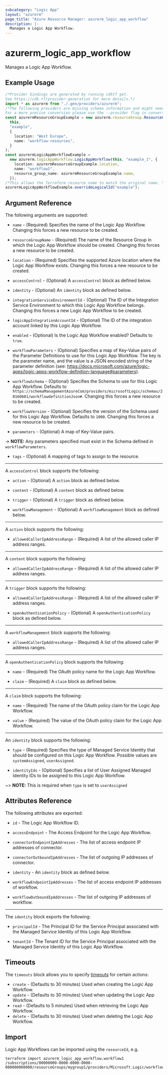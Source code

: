 ```yaml
---
subcategory: "Logic App"
layout: "azurerm"
page_title: "Azure Resource Manager: azurerm_logic_app_workflow"
description: |-
  Manages a Logic App Workflow.
---
```


# azurerm\_logic\_app\_workflow

Manages a Logic App Workflow.

## Example Usage

```typescript
/*Provider bindings are generated by running cdktf get.
See https://cdk.tf/provider-generation for more details.*/
import * as azurerm from "./.gen/providers/azurerm";
/*The following providers are missing schema information and might need manual adjustments to synthesize correctly: azurerm.
For a more precise conversion please use the --provider flag in convert.*/
const azurermResourceGroupExample = new azurerm.resourceGroup.ResourceGroup(
  this,
  "example",
  {
    location: "West Europe",
    name: "workflow-resources",
  }
);
const azurermLogicAppWorkflowExample =
  new azurerm.logicAppWorkflow.LogicAppWorkflow(this, "example_1", {
    location: azurermResourceGroupExample.location,
    name: "workflow1",
    resource_group_name: azurermResourceGroupExample.name,
  });
/*This allows the Terraform resource name to match the original name. You can remove the call if you don't need them to match.*/
azurermLogicAppWorkflowExample.overrideLogicalId("example");

```

## Argument Reference

The following arguments are supported:

*   `name` - (Required) Specifies the name of the Logic App Workflow. Changing this forces a new resource to be created.

*   `resourceGroupName` - (Required) The name of the Resource Group in which the Logic App Workflow should be created. Changing this forces a new resource to be created.

*   `location` - (Required) Specifies the supported Azure location where the Logic App Workflow exists. Changing this forces a new resource to be created.

*   `accessControl` - (Optional) A `accessControl` block as defined below.

*   `identity` - (Optional) An `identity` block as defined below.

*   `integrationServiceEnvironmentId` - (Optional) The ID of the Integration Service Environment to which this Logic App Workflow belongs. Changing this forces a new Logic App Workflow to be created.

*   `logicAppIntegrationAccountId` - (Optional) The ID of the integration account linked by this Logic App Workflow.

*   `enabled` - (Optional) Is the Logic App Workflow enabled? Defaults to `true`.

*   `workflowParameters` - (Optional) Specifies a map of Key-Value pairs of the Parameter Definitions to use for this Logic App Workflow. The key is the parameter name, and the value is a JSON encoded string of the parameter definition (see: <https://docs.microsoft.com/azure/logic-apps/logic-apps-workflow-definition-language#parameters>).

*   `workflowSchema` - (Optional) Specifies the Schema to use for this Logic App Workflow. Defaults to `https://schemaManagementAzureCom/providers/microsoftLogic/schemas/20160601/workflowdefinitionJson#`. Changing this forces a new resource to be created.

*   `workflowVersion` - (Optional) Specifies the version of the Schema used for this Logic App Workflow. Defaults to `1000`. Changing this forces a new resource to be created.

*   `parameters` - (Optional) A map of Key-Value pairs.

\-> **NOTE:** Any parameters specified must exist in the Schema defined in `workflowParameters`.

* `tags` - (Optional) A mapping of tags to assign to the resource.

***

A `accessControl` block supports the following:

*   `action` - (Optional) A `action` block as defined below.

*   `content` - (Optional) A `content` block as defined below.

*   `trigger` - (Optional) A `trigger` block as defined below.

*   `workflowManagement` - (Optional) A `workflowManagement` block as defined below.

***

A `action` block supports the following:

* `allowedCallerIpAddressRange` - (Required) A list of the allowed caller IP address ranges.

***

A `content` block supports the following:

* `allowedCallerIpAddressRange` - (Required) A list of the allowed caller IP address ranges.

***

A `trigger` block supports the following:

*   `allowedCallerIpAddressRange` - (Required) A list of the allowed caller IP address ranges.

*   `openAuthenticationPolicy` - (Optional) A `openAuthenticationPolicy` block as defined below.

***

A `workflowManagement` block supports the following:

* `allowedCallerIpAddressRange` - (Required) A list of the allowed caller IP address ranges.

***

A `openAuthenticationPolicy` block supports the following:

*   `name` - (Required) The OAuth policy name for the Logic App Workflow.

*   `claim` - (Required) A `claim` block as defined below.

***

A `claim` block supports the following:

*   `name` - (Required) The name of the OAuth policy claim for the Logic App Workflow.

*   `value` - (Required) The value of the OAuth policy claim for the Logic App Workflow.

***

An `identity` block supports the following:

*   `type` - (Required) Specifies the type of Managed Service Identity that should be configured on this Logic App Workflow. Possible values are `systemAssigned`, `userAssigned`.

*   `identityIds` - (Optional) Specifies a list of User Assigned Managed Identity IDs to be assigned to this Logic App Workflow.

\~> **NOTE:** This is required when `type` is set to `userAssigned`

## Attributes Reference

The following attributes are exported:

*   `id` - The Logic App Workflow ID.

*   `accessEndpoint` - The Access Endpoint for the Logic App Workflow.

*   `connectorEndpointIpAddresses` - The list of access endpoint IP addresses of connector.

*   `connectorOutboundIpAddresses` - The list of outgoing IP addresses of connector.

*   `identity` - An `identity` block as defined below.

*   `workflowEndpointIpAddresses` - The list of access endpoint IP addresses of workflow.

*   `workflowOutboundIpAddresses` - The list of outgoing IP addresses of workflow.

***

The `identity` block exports the following:

*   `principalId` - The Principal ID for the Service Principal associated with the Managed Service Identity of this Logic App Workflow.

*   `tenantId` - The Tenant ID for the Service Principal associated with the Managed Service Identity of this Logic App Workflow.

## Timeouts

The `timeouts` block allows you to specify [timeouts](https://www.terraform.io/language/resources/syntax#operation-timeouts) for certain actions:

* `create` - (Defaults to 30 minutes) Used when creating the Logic App Workflow.
* `update` - (Defaults to 30 minutes) Used when updating the Logic App Workflow.
* `read` - (Defaults to 5 minutes) Used when retrieving the Logic App Workflow.
* `delete` - (Defaults to 30 minutes) Used when deleting the Logic App Workflow.

## Import

Logic App Workflows can be imported using the `resourceId`, e.g.

```shell
terraform import azurerm_logic_app_workflow.workflow1 /subscriptions/00000000-0000-0000-0000-000000000000/resourceGroups/mygroup1/providers/Microsoft.Logic/workflows/workflow1
```
